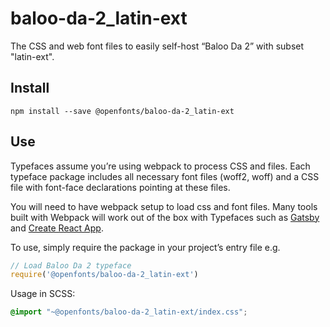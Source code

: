 
# baloo-da-2_latin-ext

The CSS and web font files to easily self-host “Baloo Da 2” with subset "latin-ext".

## Install

`npm install --save @openfonts/baloo-da-2_latin-ext`

## Use

Typefaces assume you’re using webpack to process CSS and files. Each typeface
package includes all necessary font files (woff2, woff) and a CSS file with
font-face declarations pointing at these files.

You will need to have webpack setup to load css and font files. Many tools built
with Webpack will work out of the box with Typefaces such as [Gatsby](https://github.com/gatsbyjs/gatsby)
and [Create React App](https://github.com/facebookincubator/create-react-app).

To use, simply require the package in your project’s entry file e.g.

```javascript
// Load Baloo Da 2 typeface
require('@openfonts/baloo-da-2_latin-ext')
```

Usage in SCSS:
```scss
@import "~@openfonts/baloo-da-2_latin-ext/index.css";
```
